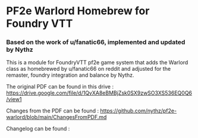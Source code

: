 # PF2e Warlord Homebrew for Foundry VTT
### Based on the work of u/fanatic66, implemented and updated by Nythz

This is a module for FoundryVTT pf2e game system that adds the Warlord class as homebrewed by u/fanatic66 on reddit and adjusted for the remaster, foundry integration and balance by Nythz.

The original PDF can be found in this drive : https://drive.google.com/file/d/1QvXA8eBMBjZsk0SX9zwSO3XS536EQ0Q6/view1

Changes from the PDF can be found : https://github.com/nythz/pf2e-warlord/blob/main/ChangesFromPDF.md

Changelog can be found : 
